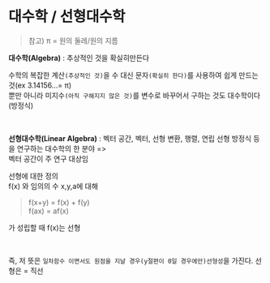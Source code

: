 # 대수학 / 선형대수학

> 참고) π = 원의 둘레/원의 지름  

**대수학(Algebra)** : 추상적인 것을 확실히만든다  

수학의 복잡한 계산`(추상적인 것)`을 수 대신 문자`(확실히 한다)`를 사용하여 쉽게 만드는것(ex 3.14156...= π)  
뿐만 아니라 미지수`(아직 구해지지 않은 것)`를 변수로 바꾸어서 구하는 것도 대수학이다(방정식)

<br/>

**선형대수학(Linear Algebra)** : 벡터 공간, 벡터, 선형 변환, 행렬, 연립 선형 방정식 등을 연구하는 대수학의 한 분야 =>  
벡터 공간이 주 연구 대상임  

선형에 대한 정의  
f(x) 와 임의의 수 x,y,a에 대해
>f(x+y) = f(x) + f(y)  
f(ax) = af(x)  

가 성립할 때 f(x)는 선형

<br/>

즉, 저 뜻은 `일차함수 이면서도 원점을 지날 경우(y절편이 0일 경우에만)선형성`을 가진다. 
선형은 = 직선